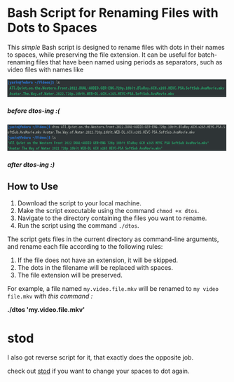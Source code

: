 

# Bash Script for Renaming Files with Dots to Spaces

This *simple* Bash script is designed to rename files with dots in their names to spaces, while preserving the file extension. It can be useful for batch-renaming files that have been named using periods as separators, such as video files with names like 

<img src="pics/S1.png" alt="before dtos-ing" width="500" height="40">

##### before dtos-ing :(

<img src="pics/S2.png" alt="before dtos-ing" width="500" height="60">

##### after dtos-ing :)
## How to Use

1. Download the script to your local machine.
2. Make the script executable using the command `chmod +x dtos`.
3. Navigate to the directory containing the files you want to rename.
4. Run the script using the command `./dtos`.

The script gets files in the current directory as command-line arguments, and rename each file according to the following rules:

1. If the file does not have an extension, it will be skipped.
2. The dots in the filename will be replaced with spaces.
3. The file extension will be preserved.

For example, a file named `my.video.file.mkv` will be renamed to `my video file.mkv` *with this command :*

**./dtos  'my.video.file.mkv'**


# stod

I also got reverse script for it, that exactly does the opposite job.

check out [stod](https://github.com/Yasin1ar/dtos/stod) if you want to change your spaces to dot again.